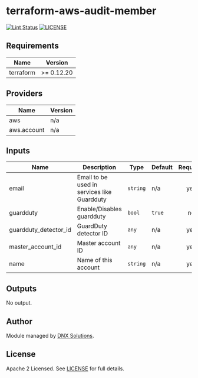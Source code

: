 # terraform-aws-audit-member

[![Lint Status](https://github.com/DNXLabs/terraform-aws-audit-member/workflows/Lint/badge.svg)](https://github.com/DNXLabs/terraform-aws-audit-member/actions)
[![LICENSE](https://img.shields.io/github/license/DNXLabs/terraform-aws-audit-member)](https://github.com/DNXLabs/terraform-aws-audit-member/blob/master/LICENSE)

<!--- BEGIN_TF_DOCS --->
## Requirements

| Name | Version |
|------|---------|
| terraform | >= 0.12.20 |

## Providers

| Name | Version |
|------|---------|
| aws | n/a |
| aws.account | n/a |

## Inputs

| Name | Description | Type | Default | Required |
|------|-------------|------|---------|:--------:|
| email | Email to be used in services like Guardduty | `string` | n/a | yes |
| guardduty | Enable/Disables guardduty | `bool` | `true` | no |
| guardduty\_detector\_id | GuardDuty detector ID | `any` | n/a | yes |
| master\_account\_id | Master account ID | `any` | n/a | yes |
| name | Name of this account | `string` | n/a | yes |

## Outputs

No output.

<!--- END_TF_DOCS --->

## Author

Module managed by [DNX Solutions](https://github.com/DNXLabs).

## License

Apache 2 Licensed. See [LICENSE](https://github.com/DNXLabs/terraform-aws-audit-member/blob/master/LICENSE) for full details.